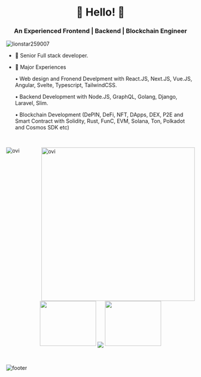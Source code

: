 <h1 align="center">👋 Hello! 👋</h1>
<h3 align="center">An Experienced Frontend | Backend | Blockchain Engineer</h3>

<p align="left"> <img src="https://komarev.com/ghpvc/?username=lionstar259007&label=Profile%20views&color=0e75b6&style=flat" alt="lionstar259007" /> </p>

- 🌱 Senior Full stack developer.

- 🌱 Major Experiences

    • Web design and Fronend Develpment with React.JS, Next.JS, Vue.JS, Angular, Svelte, Typescript, TailwindCSS.
  
    • Backend Development with Node.JS, GraphQL, Golang, Django, Laravel, Slim.

    • Blockchain Development (DePIN, DeFi, NFT, DApps, DEX, P2E and Smart Contract with Solidity, Rust, FunC, EVM, Solana, Ton, Polkadot and Cosmos SDK etc)
  


<br>
<p align="center">
<p><img align="left" src="https://github-readme-stats-lionstar259007s-projects.vercel.app/api/top-langs?username=lionstar259007&show_icons=true&locale=en&layout=compact&theme=chartreuse-dark&include_all_commits=true&count_private=true" alt="ovi" /></p>
<p>&nbsp;<img align="right" src="https://github-readme-stats-lionstar259007s-projects.vercel.app/api?username=lionstar259007&show_icons=true&locale=en&theme=chartreuse-dark&include_all_commits=true&count_private=true" alt="ovi" width="410" /></p>
<br><br><br><br><br><br><br><br><br>



<p align="center">
  <a>
    <img height="120" width="150" src="https://github.com/lionstar259007/lionstar259007/blob/main/left.png">
    <img align="center" src="https://github-readme-streak-stats.herokuapp.com/?user=lionstar259007&theme=dark"/>
    <img height="120" width="150" src="https://github.com/lionstar259007/lionstar259007/blob/main/right.png">
  </a>
</p>

<br>

![footer](https://github.com/lionstar259007/lionstar259007/blob/main/footer.jpg)
